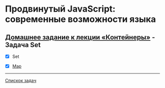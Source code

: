 # Продвинутый JavaScript: современные возможности языка
## [Домашнее задание к лекции «Контейнеры»](https://github.com/TomSG03/ajs-homeworks/tree/master/containers) - Задача Set
- [x] Set
- [x] [Map](https://github.com/TomSG03/ajs-homeworks-containers-map)


---
[Спискок задач](https://github.com/TomSG03/ajs-homeworks-list)
